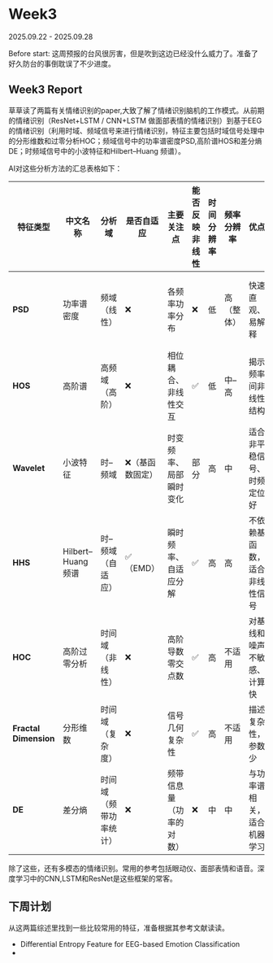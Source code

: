 # Week3

2025.09.22 - 2025.09.28

Before start: 这周预报的台风很厉害，但是吹到这边已经没什么威力了。准备了好久防台的事倒耽误了不少进度。

## Week3 Report

草草读了两篇有关情绪识别的paper,大致了解了情绪识别脑机的工作模式。从前期的情绪识别（ResNet+LSTM / CNN+LSTM 做面部表情的情绪识别）到基于EEG的情绪识别（利用时域、频域信号来进行情绪识别，特征主要包括时域信号处理中的分形维数和过零分析HOC；频域信号中的功率谱密度PSD,高阶谱HOS和差分熵DE；时频域信号中的小波特征和Hilbert–Huang 频谱）。

AI对这些分析方法的汇总表格如下：

| 特征类型                  | 中文名称             | 分析域         | 是否自适应    | 主要关注点        | 能否反映非线性 | 时间分辨率 | 频率分辨率 | 优点             | 缺点            |
| --------------------- | ---------------- | ----------- | -------- | ------------ | ------- | ----- | ----- | -------------- | ------------- |
| **PSD**               | 功率谱密度            | 频域（线性）      | ❌        | 各频率功率分布      | ❌       | 低     | 高（整体） | 快速直观、易解释       | 不反映时间动态、非线性   |
| **HOS**               | 高阶谱              | 高频域（高阶）     | ❌        | 相位耦合、非线性交互   | ✅       | 低     | 中–高   | 揭示频率间非线性结构     | 计算量大、解释难      |
| **Wavelet**           | 小波特征             | 时–频域        | ❌（基函数固定） | 时变频率、局部瞬时变化  | 部分      | 高     | 中     | 适合非平稳信号、时频定位好  | 参数敏感、解释复杂     |
| **HHS**               | Hilbert–Huang 频谱 | 时–频域（自适应）   | ✅（EMD）   | 瞬时频率、自适应分解   | ✅       | 高     | 高     | 不依赖基函数，适合非线性信号 | EMD 稳定性问题、计算重 |
| **HOC**               | 高阶过零分析           | 时间域（非线性）    | ❌        | 高阶导数零交点数     | ✅       | 高     | 不适用   | 对基线和噪声不敏感、计算快  | 对频率结构解释有限     |
| **Fractal Dimension** | 分形维数             | 时间域（复杂度）    | ❌        | 信号几何复杂性      | ✅       | 高     | 不适用   | 描述复杂性，参数少      | 不提供频率信息       |
| **DE**                | 差分熵              | 时间域（频带功率统计） | ❌        | 频带信息量（功率的对数） | ❌       | 中     | 中     | 与功率谱相关，适合机器学习  | 高斯假设，时频分辨率低   |

除了这些，还有多模态的情绪识别。常用的参考包括眼动仪、面部表情和语音。深度学习中的CNN,LSTM和ResNet是这些框架的常客。

## 下周计划

从这两篇综述里找到一些比较常用的特征，准备根据其参考文献读读。

- Differential Entropy Feature for EEG-based Emotion Classification
- 
